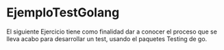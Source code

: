 # EjemploTestGolang
El siguiente Ejercicio tiene como finalidad dar a conocer el proceso que se lleva acabo para desarrollar un test, usando el paquetes Testing de go.
